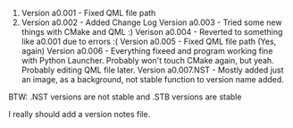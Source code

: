 1. Version a0.001 - Fixed QML file path
2. Version a0.002 - Added Change Log
Version a0.003 - Tried some new things with CMake and QML :)
Verison a0.004 - Reverted to something like a0.001 due to errors :(
Version a0.005 - Fixed QML file path (Yes, again)
Version a0.006 - Everything fixeed and program working fine with Python Launcher. Probably won't touch CMake again, but yeah. Probably editing QML file later.
Version a0.007.NST - Mostly added just an image, as a background, not stable function to version name added.

BTW: .NST versions are not stable and .STB versions are stable 

I really should add a version notes file.